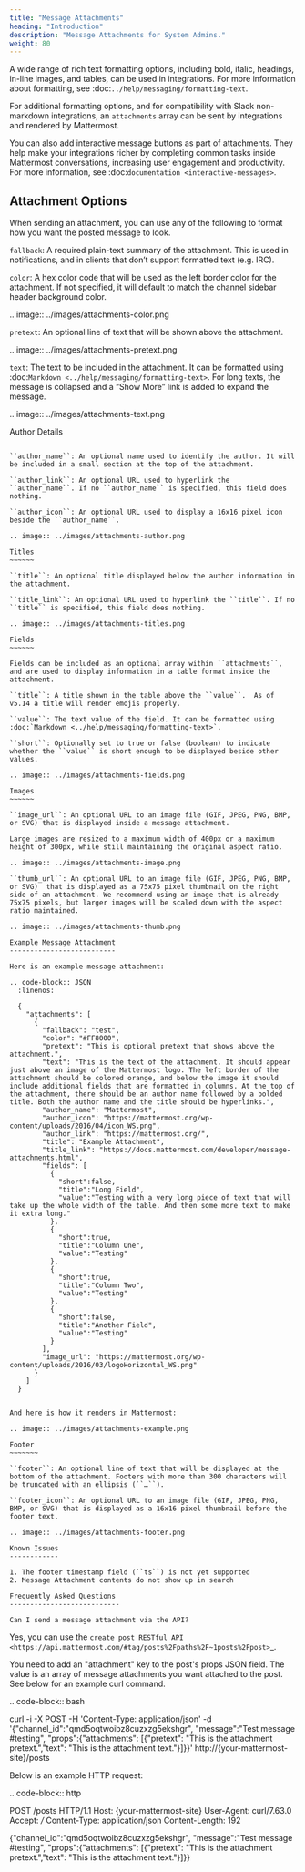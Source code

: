 ```yaml
---
title: "Message Attachments"
heading: "Introduction"
description: "Message Attachments for System Admins."
weight: 80
---
```


A wide range of rich text formatting options, including bold, italic, headings, in-line images, and tables, can be used in integrations. For more information about formatting, see :doc:`../help/messaging/formatting-text`.

For additional formatting options, and for compatibility with Slack non-markdown integrations, an ``attachments`` array can be sent by integrations and rendered by Mattermost.

You can also add interactive message buttons as part of attachments. They help make your integrations richer by completing common tasks inside Mattermost conversations, increasing user engagement and productivity. For more information, see :doc:`documentation <interactive-messages>`.

Attachment Options
------------------

When sending an attachment, you can use any of the following to format how you want the posted message to look.

``fallback``: A required plain-text summary of the attachment. This is used in notifications, and in clients that don’t support formatted text (e.g. IRC).

``color``: A hex color code that will be used as the left border color for the attachment. If not specified, it will default to match the channel sidebar header background color.

.. image:: ../images/attachments-color.png

``pretext``: An optional line of text that will be shown above the attachment.

.. image:: ../images/attachments-pretext.png

``text``: The text to be included in the attachment. It can be formatted using :doc:`Markdown <../help/messaging/formatting-text>`. For long texts, the message is collapsed and a “Show More” link is added to expand the message.

.. image:: ../images/attachments-text.png

Author Details
~~~~~~~~~~~~~~

``author_name``: An optional name used to identify the author. It will be included in a small section at the top of the attachment.

``author_link``: An optional URL used to hyperlink the ``author_name``. If no ``author_name`` is specified, this field does nothing.

``author_icon``: An optional URL used to display a 16x16 pixel icon beside the ``author_name``.

.. image:: ../images/attachments-author.png

Titles
~~~~~~

``title``: An optional title displayed below the author information in the attachment.

``title_link``: An optional URL used to hyperlink the ``title``. If no ``title`` is specified, this field does nothing.

.. image:: ../images/attachments-titles.png

Fields
~~~~~~

Fields can be included as an optional array within ``attachments``, and are used to display information in a table format inside the attachment.

``title``: A title shown in the table above the ``value``.  As of v5.14 a title will render emojis properly.

``value``: The text value of the field. It can be formatted using :doc:`Markdown <../help/messaging/formatting-text>`.

``short``: Optionally set to true or false (boolean) to indicate whether the ``value`` is short enough to be displayed beside other values.

.. image:: ../images/attachments-fields.png

Images
~~~~~~

``image_url``: An optional URL to an image file (GIF, JPEG, PNG, BMP, or SVG) that is displayed inside a message attachment.

Large images are resized to a maximum width of 400px or a maximum height of 300px, while still maintaining the original aspect ratio.

.. image:: ../images/attachments-image.png

``thumb_url``: An optional URL to an image file (GIF, JPEG, PNG, BMP, or SVG)  that is displayed as a 75x75 pixel thumbnail on the right side of an attachment. We recommend using an image that is already 75x75 pixels, but larger images will be scaled down with the aspect ratio maintained.

.. image:: ../images/attachments-thumb.png

Example Message Attachment
--------------------------

Here is an example message attachment:

.. code-block:: JSON
  :linenos:

  {
    "attachments": [
      {
        "fallback": "test",
        "color": "#FF8000",
        "pretext": "This is optional pretext that shows above the attachment.",
        "text": "This is the text of the attachment. It should appear just above an image of the Mattermost logo. The left border of the attachment should be colored orange, and below the image it should include additional fields that are formatted in columns. At the top of the attachment, there should be an author name followed by a bolded title. Both the author name and the title should be hyperlinks.",
        "author_name": "Mattermost",
        "author_icon": "https://mattermost.org/wp-content/uploads/2016/04/icon_WS.png",
        "author_link": "https://mattermost.org/",
        "title": "Example Attachment",
        "title_link": "https://docs.mattermost.com/developer/message-attachments.html",
        "fields": [
          {
            "short":false,
            "title":"Long Field",
            "value":"Testing with a very long piece of text that will take up the whole width of the table. And then some more text to make it extra long."
          },
          {
            "short":true,
            "title":"Column One",
            "value":"Testing"
          },
          {
            "short":true,
            "title":"Column Two",
            "value":"Testing"
          },
          {
            "short":false,
            "title":"Another Field",
            "value":"Testing"
          }
        ],
        "image_url": "https://mattermost.org/wp-content/uploads/2016/03/logoHorizontal_WS.png"
      }
    ]
  }


And here is how it renders in Mattermost:

.. image:: ../images/attachments-example.png

Footer
~~~~~~~

``footer``: An optional line of text that will be displayed at the bottom of the attachment. Footers with more than 300 characters will be truncated with an ellipsis (``…``).

``footer_icon``: An optional URL to an image file (GIF, JPEG, PNG, BMP, or SVG) that is displayed as a 16x16 pixel thumbnail before the footer text.

.. image:: ../images/attachments-footer.png

Known Issues
------------

1. The footer timestamp field (``ts``) is not yet supported
2. Message Attachment contents do not show up in search

Frequently Asked Questions
---------------------------

Can I send a message attachment via the API?
~~~~~~~~~~~~~~~~~~~~~~~~~~~~~~~~~~~~~~~~~~~~~~~~

Yes, you can use the `create post RESTful API <https://api.mattermost.com/#tag/posts%2Fpaths%2F~1posts%2Fpost>`_.

You need to add an "attachment" key to the post's props JSON field. The value is an array of message attachments you want attached to the post. See below for an example curl command.

.. code-block:: bash

  curl -i -X POST -H 'Content-Type: application/json' -d '{"channel_id":"qmd5oqtwoibz8cuzxzg5ekshgr", "message":"Test message #testing", "props":{"attachments": [{"pretext": "This is the attachment pretext.","text": "This is the attachment text."}]}}' http://{your-mattermost-site}/posts

Below is an example HTTP request:

.. code-block:: http

  POST /posts HTTP/1.1
  Host: {your-mattermost-site}
  User-Agent: curl/7.63.0
  Accept: */*
  Content-Type: application/json
  Content-Length: 192

  {"channel_id":"qmd5oqtwoibz8cuzxzg5ekshgr", "message":"Test message #testing", "props":{"attachments": [{"pretext": "This is the attachment pretext.","text": "This is the attachment text."}]}}

